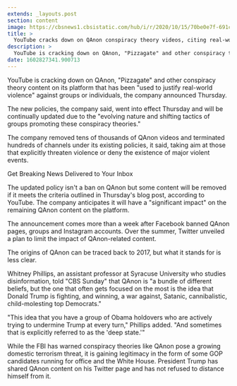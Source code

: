 ```yaml
--- 
extends: _layouts.post 
section: content 
image: https://cbsnews1.cbsistatic.com/hub/i/r/2020/10/15/70be0e7f-691c-4838-aaee-a74d2769901a/thumbnail/1200x630/4459d2397c9f00b072a5e663a4bfbd17/gettyimages-1228982640.jpg 
title: > 
  YouTube cracks down on QAnon conspiracy theory videos, citing real-world violence 
description: > 
  YouTube is cracking down on QAnon, "Pizzagate" and other conspiracy theory content on its platform that has been "used to justify real-world violence" against groups or individuals, the company announced Thursday.The company anticipates it will have a "significant impact" on the remaining QAnon content on the platform.The announcement comes more than a week after Facebook banned QAnon pages, groups and Instagram accounts.The origins of QAnon can be traced back to 2017, but what it stands for is less clear.President Trump has shared QAnon content on his Twitter page and has not refused to distance himself from it. 
date: 1602827341.900713 
--- 
```

YouTube is cracking down on QAnon, "Pizzagate" and other conspiracy theory content on its platform that has been "used to justify real-world violence" against groups or individuals, the company announced Thursday.

The new policies, the company said, went into effect Thursday and will be continually updated due to the "evolving nature and shifting tactics of groups promoting these conspiracy theories."

The company removed tens of thousands of QAnon videos and terminated hundreds of channels under its existing policies, it said, taking aim at those that explicitly threaten violence or deny the existence of major violent events.

Get Breaking News Delivered to Your Inbox

The updated policy isn't a ban on QAnon but some content will be removed if it meets the criteria outlined in Thursday's blog post, according to YouTube. The company anticipates it will have a "significant impact" on the remaining QAnon content on the platform.

The announcement comes more than a week after Facebook banned QAnon pages, groups and Instagram accounts. Over the summer, Twitter unveiled a plan to limit the impact of QAnon-related content.

The origins of QAnon can be traced back to 2017, but what it stands for is less clear.

Whitney Phillips, an assistant professor at Syracuse University who studies disinformation, told "CBS Sunday" that QAnon is "a bundle of different beliefs, but the one that often gets focused on the most is the idea that Donald Trump is fighting, and winning, a war against, Satanic, cannibalistic, child-molesting top Democrats."

"This idea that you have a group of Obama holdovers who are actively trying to undermine Trump at every turn," Phillips added. "And sometimes that is explicitly referred to as the 'deep state.'"

While the FBI has warned conspiracy theories like QAnon pose a growing domestic terrorism threat, it is gaining legitimacy in the form of some GOP candidates running for office and the White House. President Trump has shared QAnon content on his Twitter page and has not refused to distance himself from it.